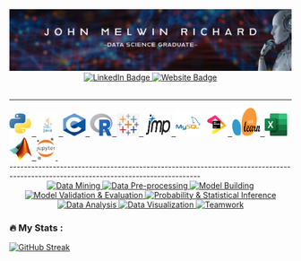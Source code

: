 <div align="center">
  <img src="new_back.png">
</div>
<div id="badges" align="center">
  <a href="https://www.linkedin.com/in/johnmelwinrichard/">
    <img src="https://img.shields.io/badge/LinkedIn-blue?style=for-the-badge&logo=linkedin&logoColor=white?style=for-the-badge&logo=appveyor" alt="LinkedIn Badge"/>
  </a>
  <a href="https://www.johnmelwinrichard.com/">
    <img src="https://img.shields.io/badge/-PORTFOLIO-red?style=for-the-badge&logo=linkedin&logoColor=white?style=for-the-badge&logo=appveyo" alt="Website Badge"/>
  </a>
</div>
<div id="Profile_views" align="center">
  <img src="https://komarev.com/ghpvc/?username=johnmelwin&style=flat-square&color=green" alt=""/ align="center">
  </a>
</div>

-------------------------------------------------------------------------------------------------------------------------------------------------------------

<div>
   <a href="https://www.python.org/">
    <img src="py.png" title="Python" alt="Python" width="40" height="40"/>&nbsp;
   </a>
     <a href="https://www.java.com/en/">
    <img src="java.png" title="Java" alt="Java" width="40" height="40"/>&nbsp;
   </a>
   <a href="https://www.cprogramming.com/">
    <img src="C.png" title="Java" alt="Java" width="40" height="40"/>&nbsp;
   </a>
   <a href="https://www.r-project.org/">
    <img src="R.png" title="R" alt="R" width="40" height="40"/>&nbsp;
   </a>
   <a href="https://www.tableau.com/">
    <img src="tableau.png" title="Tableau" alt="Tableau" width="40" height="40"/>&nbsp;
   </a>
   <a href="https://www.sas.com/en_us/software/jmp-statistics-software.html">
    <img src="jmp.png" title="JMP" alt="JMP" width="50" height="40"/>&nbsp;
   </a>
   <img src="https://github.com/devicons/devicon/blob/master/icons/mysql/mysql-original-wordmark.svg" title="MySQL" alt="MySQL" width="45" height="45"/>&nbsp;
   <a href="https://www.jetbrains.com/">
    <img src="jb_beam.png" title="Jetbrains" alt="Jetbrains" width="40" height="40"/>&nbsp;
   </a>
   <a href="https://scikit-learn.org/stable/">
    <img src="scikit-learn-seeklogo.com.svg" title="Sk-learn" alt="SK" width="50" height="50"/>&nbsp;
   </a>
   <img src="Excel.png" title="Excel" alt="Excel" width="40" height="40"/>&nbsp;
   <a href="https://www.mathworks.com/products/matlab.html">
    <img src="Matlab_Logo.png" title="Matlab" alt="Matlab" width="40" height="40"/>&nbsp;
   </a>
   <a href="https://jupyter.org/">
    <img src="Juypter.png" title="Jupyter width="40" height="40"/>&nbsp;
   </a>
</div>
-----------------------------------------------------------------------------------------------------------------------------------

<div id="skills" align="center">
  <a href="#">
    <img src="https://img.shields.io/badge/Data Mining-000000?style=for-the-badge&logo=probot&logoColor=FF69B4" alt="Data Mining"/>
  </a>
  <a href="#">
    <img src="https://img.shields.io/badge/Data Pre-processing-000000?style=for-the-badge&logo=probot&logoColor=FF69B4" alt="Data Pre-processing"/>
  </a>
  <a href="#">
    <img src="https://img.shields.io/badge/Model Building-000000?style=for-the-badge&logo=probot&logoColor=FF69B4" alt="Model Building"/>
  </a>
  <a href="#">
    <img src="https://img.shields.io/badge/Model Validation & Evaluation-000000?style=for-the-badge&logo=probot&logoColor=FF69B4" alt="Model Validation & Evaluation"/>
  </a>
  <a href="#">
    <img src="https://img.shields.io/badge/Probability & Statistical Inference-000000?style=for-the-badge&logo=probot&logoColor=FF69B4" alt="Probability & Statistical Inference"/>
  </a>
  <a href="#">
    <img src="https://img.shields.io/badge/Data Analysis-000000?style=for-the-badge&logo=probot&logoColor=FF69B4" alt="Data Analysis"/>
  </a>
  <a href="#">
    <img src="https://img.shields.io/badge/Data Visualization-000000?style=for-the-badge&logo=probot&logoColor=FF69B4" alt="Data Visualization"/>
  </a>
  <a href="#">
    <img src="https://img.shields.io/badge/Teamwork-000000?style=for-the-badge&logo=probot&logoColor=FF69B4" alt="Teamwork"/>
  </a>
</div>



### :fire: My Stats :
[![GitHub Streak](http://github-readme-streak-stats.herokuapp.com?user=johnmelwin&theme=radical&hide_border=true)](https://git.io/streak-stats)


